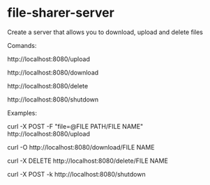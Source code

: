 # file-sharer-server
Create a server that allows you to download, upload and delete files 

Comands:

http://localhost:8080/upload

http://localhost:8080/download

http://localhost:8080/delete

http://localhost:8080/shutdown

Examples:

curl -X POST -F "file=@FILE PATH/FILE NAME" http://localhost:8080/upload

curl -O http://localhost:8080/download/FILE NAME

curl -X DELETE http://localhost:8080/delete/FILE NAME

curl -X POST -k http://localhost:8080/shutdown
